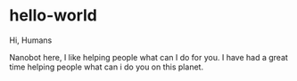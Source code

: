 # hello-world
Hi, Humans

Nanobot here, I like helping people what can I do for you.
I have had a great time helping people what can i do you on this planet.
